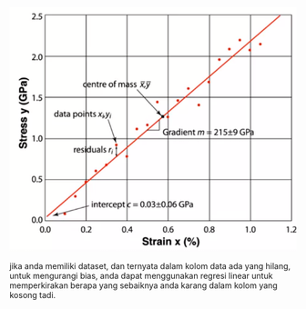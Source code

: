 ![6f25beca6277dadb4dd0912d30291f86.png](../../../../_resources/6f25beca6277dadb4dd0912d30291f86.png)

jika anda memiliki dataset, dan ternyata dalam kolom data ada yang hilang, untuk mengurangi bias, anda dapat menggunakan regresi linear untuk memperkirakan berapa yang sebaiknya anda karang dalam kolom yang kosong tadi. 